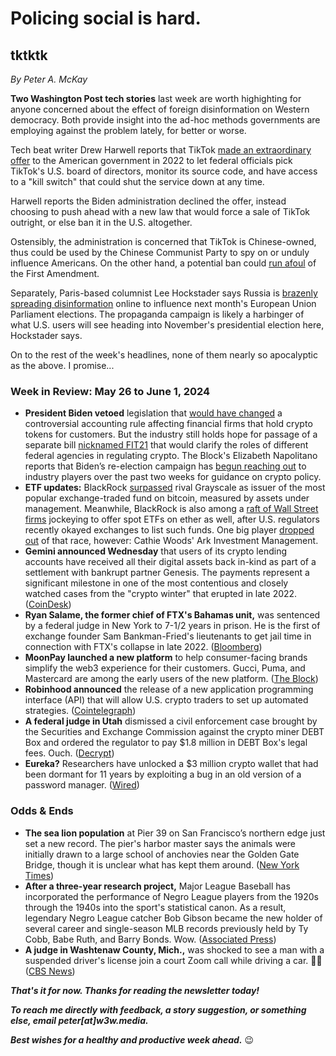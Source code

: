 # Policing social is hard.
## tktktk

<p><em>By Peter A. McKay</em></p>

**Two Washington Post tech stories** last week are worth highighting for anyone concerned about the effect of foreign disinformation on Western democracy. Both provide insight into the ad-hoc methods governments are employing against the problem lately, for better or worse.

Tech beat writer Drew Harwell reports that TikTok [made an extraordinary offer](https://www.washingtonpost.com/technology/2024/05/29/tiktok-cfius-proposal-rejected/) to the American government in 2022 to let federal officials pick TikTok's U.S. board of directors, monitor its source code, and have access to a "kill switch" that could shut the service down at any time.

Harwell reports the Biden administration declined the offer, instead choosing to push ahead with a new law that would force a sale of TikTok outright, or else ban it in the U.S. altogether.

Ostensibly, the administration is concerned that TikTok is Chinese-owned, thus could be used by the Chinese Communist Party to spy on or unduly influence Americans. On the other hand, a potential ban could [run afoul](https://peteramckay.medium.com/congress-isnt-going-to-fix-web2-7b1818ea9fc0) of the First Amendment.

Separately, Paris-based columnist Lee Hockstader says Russia is [brazenly spreading disinformation](https://www.washingtonpost.com/technology/2024/05/29/tiktok-cfius-proposal-rejected/) online to influence next month's European Union Parliament elections. The propaganda campaign is likely a harbinger of what U.S. users will see heading into November's presidential election here, Hockstader says.  

On to the rest of the week's headlines, none of them nearly so apocalyptic as the above. I promise...

### Week in Review: May 26 to June 1, 2024
- **President Biden vetoed** legislation that [would have changed](https://www.theblock.co/post/297885/biden-vetoes-bill-overturning-sab-121-says-standard-necessary-for-crypto-innovation) a controversial accounting rule affecting financial firms that hold crypto tokens for customers. But the industry still holds hope for passage of a separate bill [nicknamed FIT21](https://crypto.news/mchenry-pushes-for-senate-approval-of-fit21-crypto-bill/) that would clarify the roles of different federal agencies in regulating crypto. The Block's Elizabeth Napolitano reports that Biden’s re-election campaign has [begun reaching out](https://www.theblock.co/post/297504/biden-campaign-shifts-crypto-stance-engages-crypto-industry-presidential-elections-2024) to industry players over the past two weeks for guidance on crypto policy.
- **ETF updates:** BlackRock [surpassed](https://www.msn.com/en-us/money/other/blackrock-s-bitcoin-etf-on-verge-of-eclipsing-grayscale-s-fund/ar-BB1nhHcO) rival Grayscale as issuer of the most popular exchange-traded fund on bitcoin, measured by assets under management. Meanwhile, BlackRock is also among a [raft of Wall Street firms](https://coingape.com/breaking-spot-ethereum-etf-issuers-asked-by-sec-to-submit-updated-s-1-filings-by-friday/) jockeying to offer spot ETFs on ether as well, after U.S. regulators recently okayed exchanges to list such funds. One big player [dropped out](https://www.msn.com/en-us/money/savingandinvesting/cathie-woods-ark-investment-drops-plans-for-spot-ether-etf-says-it-will-focus-on-spot-bitcoin-etf-instead/ar-BB1nuhAj) of that race, however: Cathie Woods' Ark Investment Management.
- **Gemini announced Wednesday** that users of its crypto lending accounts have received all their digital assets back in-kind as part of a settlement with bankrupt partner Genesis. The payments represent a significant milestone in one of the most contentious and closely watched cases from the "crypto winter" that erupted in late 2022. ([CoinDesk](https://www.msn.com/en-us/money/markets/gemini-announces-full-recovery-of-earn-users-digital-assets/ar-BB1ngNXw))
- **Ryan Salame, the former chief of FTX's Bahamas unit,** was sentenced by a federal judge in New York to 7-1/2 years in prison. He is the first of exchange founder Sam Bankman-Fried's lieutenants to get jail time in connection with FTX's collapse in late 2022. ([Bloomberg](https://www.msn.com/en-us/money/companies/first-of-bankman-fried-ftx-lieutenants-gets-75-years-in-prison/ar-BB1nbBMc))
- **MoonPay launched a new platform** to help consumer-facing brands simplify the web3 experience for their customers. Gucci, Puma, and Mastercard are among the early users of the new platform. ([The Block](https://www.theblock.co/post/296949/moonpay-web3-tool-platform))
- **Robinhood announced** the release of a new application programming interface (API) that will allow U.S. crypto traders to set up automated strategies. ([Cointelegraph](https://cointelegraph.com/news/robinhood-crypto-trading-api-united-states))
- **A federal judge in Utah** dismissed a civil enforcement case brought by the Securities and Exchange Commission against the crypto miner DEBT Box and ordered the regulator to pay $1.8 million in DEBT Box's legal fees. Ouch. ([Decrypt](https://decrypt.co/232809/sec-debt-box-case-dismissed))
- **Eureka?** Researchers have unlocked a $3 million crypto wallet that had been dormant for 11 years by exploiting a bug in an old version of a password manager. ([Wired](https://www.wired.com/story/roboform-password-3-million-dollar-crypto-wallet/))
### Odds & Ends
- **The sea lion population** at Pier 39 on San Francisco’s northern edge just set a new record. The pier's harbor master says the animals were initially drawn to a large school of anchovies near the Golden Gate Bridge, though it is unclear what has kept them around. ([New York Times](https://www.nytimes.com/2024/05/30/us/san-francisco-sea-lions.html))
- **After a three-year research project,** Major League Baseball has incorporated the performance of Negro League players from the 1920s through the 1940s into the sport's statistical canon. As a result, legendary Negro League catcher Bob Gibson became the new holder of several career and single-season MLB records previously held by Ty Cobb, Babe Ruth, and Barry Bonds. Wow. ([Associated Press](https://apnews.com/article/negro-leagues-statistics-4a204a3cac0527ab5be750783fd411df))
- **A judge in Washtenaw County, Mich.,**  was shocked to see a man with a suspended driver's license join a court Zoom call while driving a car. 🤦‍♀️ ([CBS News](https://x.com/CBSNews/status/1795972451920400508))

_**That's it for now. Thanks for reading the newsletter today!**_

_**To reach me directly with feedback, a story suggestion, or something else, email peter[at]w3w.media.**_

_**Best wishes for a healthy and productive week ahead.**_ 😉
